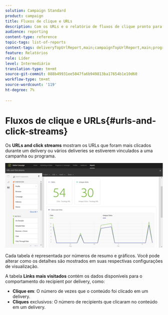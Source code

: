 ```yaml
---
solution: Campaign Standard
product: campaign
title: Fluxos de clique e URLs
description: Com os URLs e o relatório de fluxos de clique pronto para uso, saiba mais sobre o sucesso dos URLs em seus deliveries.
audience: reporting
content-type: reference
topic-tags: list-of-reports
context-tags: deliveryTopUrlReport,main;campaignTopUrlReport,main;programTopUrlReport,main
feature: Relatórios
role: Líder
level: Intermediário
translation-type: tm+mt
source-git-commit: 088b49931ee5047fa6b949813ba17654b1e10d60
workflow-type: tm+mt
source-wordcount: '119'
ht-degree: 7%

---
```



# Fluxos de clique e URLs{#urls-and-click-streams}

Os **URLs and click streams** mostram os URLs que foram mais clicados durante um delivery ou vários deliveries se estiverem vinculados a uma campanha ou programa.

![](assets/delivery_reports_8.png)

Cada tabela é representada por números de resumo e gráficos. Você pode alterar como os detalhes são mostrados em suas respectivas configurações de visualização.

A tabela **Links mais visitados** contém os dados disponíveis para o comportamento do recipient por delivery, como:

* **Clique em**: O número de vezes que o conteúdo foi clicado em um delivery.
* **Cliques** exclusivos: O número de recipients que clicaram no conteúdo em um delivery.

